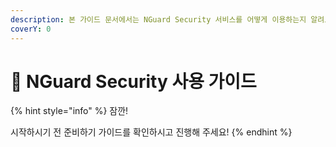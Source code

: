 ```yaml
---
description: 본 가이드 문서에서는 NGuard Security 서비스를 어떻게 이용하는지 알려드립니다.
coverY: 0
---
```


# 📘 NGuard Security 사용 가이드

{% hint style="info" %}
잠깐!

시작하시기 전 준비하기 가이드를 확인하시고 진행해 주세요!
{% endhint %}

